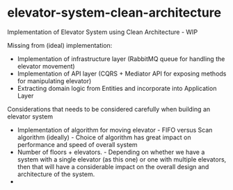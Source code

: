 # elevator-system-clean-architecture
Implementation of Elevator System using Clean Architecture - WIP 


Missing from (ideal) implementation: 

* Implementation of infrastructure layer (RabbitMQ queue for handling the elevator movement)
* Implementation of API layer (CQRS + Mediator API for exposing methods for manipulating elevator)
* Extracting domain logic from Entities and incorporate into Application Layer


Considerations that needs to be considered carefully when building an elevator system
* Implementation of algorithm for moving elevator - FIFO versus Scan algorithm (ideally) - Choice of algorithm has great impact on performance and speed of overall system
* Number of floors + elevators. - Depending on whether we have a system with a single elevator (as this one) or one with multiple elevators, then that will have a considerable impact on the overall design and architecture of the system.
* 
